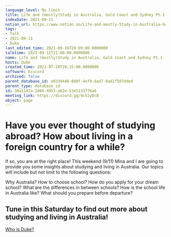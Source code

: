 ```yaml
---
language_level: No limit
title: Life and (mostly)Study in Australia, Gold Coast and Sydney Pt.1
indexDate: 2021-09-11
notion_url: https://www.notion.so/Life-and-mostly-Study-in-Australia-Gold-Coast-and-Sydney-Pt-1-30a1142a2d664053a82e53e5133776a6
tags:
- Talk
- 2021-09-11
- Duke
last_edited_time: 2021-09-16T20:09:00.0000000
talktime: 2021-09-11T21:00:00.0000000
name: Life and (mostly)Study in Australia, Gold Coast and Sydney Pt.1
hosts: Duke
created_time: 2021-07-20T20:15:00.0000000
software: Discord
archived: false
parent_database_id: e9339446-880f-4ef0-8ad7-8ad1f507dded
parent_type: database_id
id: 30a1142a-2d66-4053-a82e-53e5133776a6
meeting_link: https://discord.gg/9cV2yDcB
object: page
---
```



# Have you ever thought of studying abroad? How about living in a foreign country for a while?

If so, you are at the right place! This weekend (9/11) Mina and I are going to provide you some insights about studying and living in Australia. Our topics will include but not limit to the following questions:

Why Australia?
How to choose school?
How do you apply for your dream school?
What are the differences in between schools?
How is the school life in Australia like?
What should you prepare before departure?

## Tune in this Saturday to find out more about studying and living in Australia!
[Who is Duke?](/e0958ccc596f4efea798c99507f0f16e)









